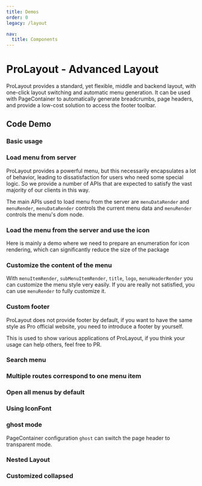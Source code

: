 ```yaml
---
title: Demos
order: 0
legacy: /layout

nav:
  title: Components
---
```


# ProLayout - Advanced Layout

ProLayout provides a standard, yet flexible, middle and backend layout, with one-click layout switching and automatic menu generation. It can be used with PageContainer to automatically generate breadcrumbs, page headers, and provide a low-cost solution to access the footer toolbar.

## Code Demo

### Basic usage

<code src="../demos/base.tsx" iframe="650"></code>

### Load menu from server

ProLayout provides a powerful menu, but this necessarily encapsulates a lot of behavior, leading to dissatisfaction for users who need some special logic. So we provide a number of APIs that are expected to satisfy the vast majority of our clients in this way.

The main APIs used to load menu from the server are `menuDataRender` and `menuRender`, `menuDataRender` controls the current menu data and `menuRender` controls the menu's dom node.

<code src="../demos/dynamicMenu.tsx" iframe="580"></code>

### Load the menu from the server and use the icon

Here is mainly a demo where we need to prepare an enumeration for icon rendering, which can significantly reduce the size of the package

<code src="../demos/antd@4MenuIconFormServe.tsx" iframe="580"></code>

### Customize the content of the menu

With `menuItemRender`, `subMenuItemRender`, `title`, `logo`, `menuHeaderRender` you can customize the menu style very easily. If you are really not satisfied, you can use `menuRender` to fully customize it.

<code src="../demos/customizeMenu.tsx" iframe="580"></code>

### Custom footer

ProLayout does not provide footer by default, if you want to have the same style as Pro official website, you need to introduce a footer by yourself.

<code src="../demos/footer.tsx" iframe="580"></code>

This is used to show various applications of ProLayout, if you think your usage can help others, feel free to PR.

### Search menu

<code src="../demos/searchMenu.tsx" iframe="580"></code>

### Multiple routes correspond to one menu item

<code src="../demos/MultipleMenuOnePath.tsx" iframe="580"></code>

### Open all menus by default

<code src="../demos/DefaultOpenAllMenu.tsx" iframe="580"></code>

### Using IconFont

<code src="../demos/IconFont.tsx" iframe="580"></code>

### ghost mode

PageContainer configuration `ghost` can switch the page header to transparent mode.

<code src="../demos/ghost.tsx" iframe="580"></code>

### Nested Layout

<code src="../demos/Nested.tsx" iframe="580"></code>

### Customized collapsed

<code src="../demos/customize-collapsed.tsx" iframe="580"></code>
